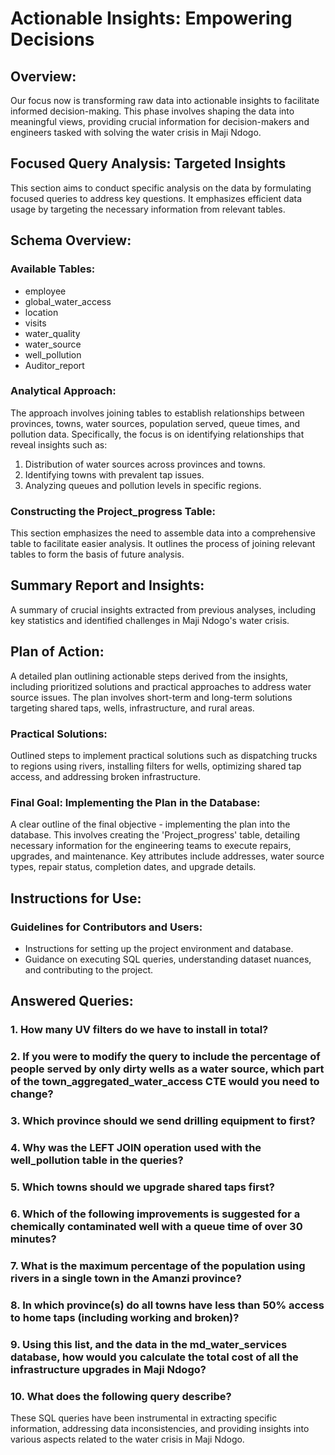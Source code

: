# Actionable Insights: Empowering Decisions

## Overview:
Our focus now is transforming raw data into actionable insights to facilitate informed decision-making. This phase involves shaping the data into meaningful views, providing crucial information for decision-makers and engineers tasked with solving the water crisis in Maji Ndogo.

## Focused Query Analysis: Targeted Insights
This section aims to conduct specific analysis on the data by formulating focused queries to address key questions. It emphasizes efficient data usage by targeting the necessary information from relevant tables.

## Schema Overview:
### Available Tables:
- employee
- global_water_access
- location
- visits
- water_quality
- water_source
- well_pollution
- Auditor_report


### Analytical Approach:
The approach involves joining tables to establish relationships between provinces, towns, water sources, population served, queue times, and pollution data. Specifically, the focus is on identifying relationships that reveal insights such as:

1. Distribution of water sources across provinces and towns.
2. Identifying towns with prevalent tap issues.
3. Analyzing queues and pollution levels in specific regions.

### Constructing the Project_progress Table:
This section emphasizes the need to assemble data into a comprehensive table to facilitate easier analysis. It outlines the process of joining relevant tables to form the basis of future analysis.


## Summary Report and Insights:
A summary of crucial insights extracted from previous analyses, including key statistics and identified challenges in Maji Ndogo's water crisis.

## Plan of Action:
A detailed plan outlining actionable steps derived from the insights, including prioritized solutions and practical approaches to address water source issues. The plan involves short-term and long-term solutions targeting shared taps, wells, infrastructure, and rural areas.

### Practical Solutions:
Outlined steps to implement practical solutions such as dispatching trucks to regions using rivers, installing filters for wells, optimizing shared tap access, and addressing broken infrastructure.

### Final Goal: Implementing the Plan in the Database:
A clear outline of the final objective - implementing the plan into the database. This involves creating the 'Project_progress' table, detailing necessary information for the engineering teams to execute repairs, upgrades, and maintenance. Key attributes include addresses, water source types, repair status, completion dates, and upgrade details.

## Instructions for Use:
### Guidelines for Contributors and Users:
- Instructions for setting up the project environment and database.
- Guidance on executing SQL queries, understanding dataset nuances, and contributing to the project.

## Answered Queries:

### 1. How many UV filters do we have to install in total?

### 2. If you were to modify the query to include the percentage of people served by only dirty wells as a water source, which part of the town_aggregated_water_access CTE would you need to change?

### 3. Which province should we send drilling equipment to first?

### 4. Why was the LEFT JOIN operation used with the well_pollution table in the queries?

### 5. Which towns should we upgrade shared taps first?

### 6. Which of the following improvements is suggested for a chemically contaminated well with a queue time of over 30 minutes?

### 7. What is the maximum percentage of the population using rivers in a single town in the Amanzi province?

### 8. In which province(s) do all towns have less than 50% access to home taps (including working and broken)?

### 9. Using this list, and the data in the md_water_services database, how would you calculate the total cost of all the infrastructure upgrades in Maji Ndogo?

### 10. What does the following query describe?

These SQL queries have been instrumental in extracting specific information, addressing data inconsistencies, and providing insights into various aspects related to the water crisis in Maji Ndogo.